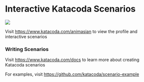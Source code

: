 # Interactive Katacoda Scenarios

[![](http://shields.katacoda.com/katacoda/animasian/count.svg)](https://www.katacoda.com/animasian "Get your profile on Katacoda.com")

Visit https://www.katacoda.com/animasian to view the profile and interactive scenarios

### Writing Scenarios
Visit https://www.katacoda.com/docs to learn more about creating Katacoda scenarios

For examples, visit https://github.com/katacoda/scenario-example
